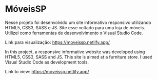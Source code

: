 # MóveisSP
Nesse projeto foi desenvolvido um site informativo responsivo utilizando HTML5, CSS3, SASS e JS. Site esse voltado para uma loja de móveis. Utilizei como ferramentas de desenvolvimento o Visual Studio Code.

Link para visualização: https://moveissp.netlify.app/

In this project, a responsive informative website was developed using HTML5, CSS3, SASS and JS. This site is aimed at a furniture store. I used Visual Studio Code as development tools.

Link to view: https://moveissp.netlify.app/

